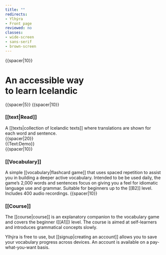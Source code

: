 ```yaml
---
title: ""
redirects:
- Ylhýra
- Front page
reviewed: no
classes:
- wide-screen
- sans-serif
- brown-screen
---
```

<!-- <div style="
  background: #f09f9f;
  padding: 8px 12px;
  border: 1px solid #ce8d8d;
  border-radius: 5px;">
This is a testing site for the next version of Ylhýra. It contains some bugs and non-functioning links.
</div> -->

<div id="frontpage-screen">
{{spacer|10}}
<h1>An accessible way <br/>to learn Icelandic</h1>
{{spacer|5}}
<Frontpage/>
{{spacer|10}}

<h3>[[text|Read]]</h3>
<div id="frontpage-splash-screen">
<div id="frontpage-splash-screen-english">
<!--<span class="underline_links">{{Text:Ylhýra}}</span> includes--> A [[texts|collection of Icelandic texts]] where translations are shown for each word and sentence.
</div>
{{spacer|20}}
<div id="frontpage-splash-screen-demo">
<div>
{{Text:Demo}}
</div>
</div>
</div>
{{spacer|10}}

<h3>[[Vocabulary]]</h3>

A simple [[vocabulary|flashcard game]] that uses spaced repetition to assist you in building a deeper active vocabulary. Intended to be be used daily, the game’s 2,000 words and sentences focus on giving you a feel for idiomatic language use and grammar. Suitable for beginners up to the [[B2]] level.  Includes 400 audio recordings.
{{spacer|10}}

<h3>[[Course]]</h3>

The [[course|course]] is an explanatory companion to the vocabulary game and covers the beginner ([[A1]]) level. The course is aimed at self-learners and introduces grammatical concepts slowly.
</div>
<section class="frontpage-pricing">
<div>
<!-- <h3>Pricing</h3> -->

Ylhýra is free to use, but [[signup|creating an account]] allows you to save your vocabulary progress across devices. An account is available on a pay-what-you-want basis.<!--; the recommended price is 20 U.S. dollars but if you wish to pay nothing, you can.-->
</div>
</section>
<!--

Ylhýra is a

2000 words and sentences


--->

<!--
<hr/>

<div id="latest-articles">
<div>
'''[[Texts|<span style="color:black">Latest articles</span>]]'''
</div>
{{Front page item
|title=Brennu-Njáls_saga/Höskuldur_og_brennan
|displayed title=Kaflar úr Brennu-Njáls sögu
|image=Möðruvallabók f13r.jpg
|word count=2,200
|level=B1
}}
{{Front page item
|title=Egils saga/Veisla hjá afa
|displayed title=Kafli úr Egils sögu
|image=Artyom-kabajev-gOF5rrU1EpU-unsplash.jpg
|word count=270
|level=A1
}}
{{Front page item
|title=Vestmannaeyjar
|displayed title=Vestmannaeyjar
|image=Anders-nord-t8jBiJQx4eE-unsplash.jpg
|word count=90
|level=A2
}}
</div>

<hr/>

<div style="font-size:94%">'''[[explanations|<span style="color:black">Recent explanatory material</span>]]'''</div>
{{Project:Newest}}
-->

